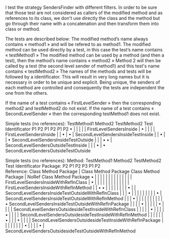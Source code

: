 I test the strategy SendersFinder with different filters.
In order to be sure that those test are not considered as callers of the modified method and as references to its class, we don't use directly the class and the method but go through their name with a concatenation and then transform them into class or method.


The tests are described below:
The modified method’s name always contains « method1 » and will be refered to as method1.
The modified method can be used directly by a test, in this case the test’s name contains « testMethod1 » 
The modified method can be used by a method (and then a test), then the method’s name contains « method2 »
Method 2 will then be called by a test (the second level sender of method1) and this test's name contains « testMethod2 »
The names of the methods and tests will be followed by a identificator. This will result in very long names but it is necessary in order to be unique and explicit.
Being unique, the senders of each method are controlled and consequently the tests are independent the one from the others.

If the name of a test contains « FirstLevelSender » then the corresponding method2 and testMethod2 do not exist.
If the name of a test contains « SecondLevelSender » then the corresponding testMethod1 does not exist.




Simple tests (no references):
TestMethod1 		Method2 			TestMethod2 	Test Identificator
P1	P2				P1	P2				P1	P2
•	|				|	|				|	|			FirstLevelSendersInside
|	•				|	|				|	|			FirstLevelSendersInside
|	|				•	|				•	|			SecondLevelSendersInsideTestInside
|	|				•	|				|	•			SecondLevelSendersInsideTestOutside
|	|				|	•				•	|			SecondLevelSendersOutsideTestInside
|	|				|	•				|	•			SecondLevelSendersOutsideTestOutside


Simple tests (no references):
Method: 			TestMethod1 						Method2 																	TestMethod2 										Test Identificator
Package: 			P2									P1				P2								P3							P1		P2 	
Reference: 		Class 	Method Package 			|		Class 	Method Package 		Class 	Method Package 			| 		NoRef 	Class 	Method Package
					•		|		 |					|		|		|		 |				|		|		 |					|		|		|		|		 |					FirstLevelSendersInsideWithRefInClass
					|		•		 |					|		|		|		 |				|		|		 |					|		|		|		|		 |					FirstLevelSendersInsideWithRefInMethod
					|		|		 •					•		|		|		 |				|		|		 |					|		|		•		|		 |					SecondLevelSendersInsideTestOutsideWithRefInClass
					|		|		 |					•		|		|		 |				|		|		 |					|		|		|		•		 |					SecondLevelSendersInsideTestOutsideWithRefInMethod
					|		|		 |					•		|		|		 |				|		|		 |					|		|		|		|		 •					SecondLevelSendersInsideTestOutsideWithRefInPackage
					|		|		 |					|		•		|		 |				|		|		 |					•		|		|		|		 |					SecondLevelSendersOutsidesideTestInsideWithRefInClass
					|		|		 |					|		|		•		 |				|		|		 |					•		|		|		|		 |					SecondLevelSendersOutsidesideTestInsideWithRefInMethod
					|		|		 |					|		|		|		 •				|		|		 |					•		|		|		|		 |					SecondLevelSendersOutsidesideTestInsideWithRefInPackage
					|		|		 |					|		|		|		 |				|		•		 |					|		|		|		•		 |					SecondLevelSendersOutsidesideTestOutsideWithRefInMethod



